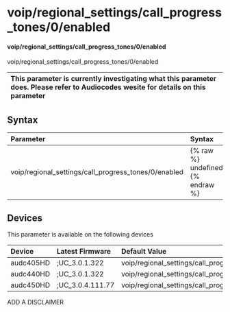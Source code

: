 ﻿---
description: voip/regional_settings/call_progress_tones/0/enabled
search: false
---

# voip/regional_settings/call_progress_tones/0/enabled

#### voip/regional_settings/call_progress_tones/0/enabled

voip/regional_settings/call_progress_tones/0/enabled


| This parameter is currently investigating what this parameter does. Please refer to Audiocodes wesite for details on this parameter | 
| :--- |

## Syntax
| Parameter | Syntax |
| :--- | :--- |
|voip/regional_settings/call_progress_tones/0/enabled | {% raw %} undefined {% endraw %}|

## Devices
This parameter is available on the following devices

| Device | Latest Firmware | Default Value |
|:---|:---|:---|
| audc405HD | ;UC_3.0.1.322 | voip/regional_settings/call_progress_tones/0/enabled=1 
| audc440HD | ;UC_3.0.1.322 | voip/regional_settings/call_progress_tones/0/enabled=1 
| audc450HD | ;UC_3.0.4.111.77 | voip/regional_settings/call_progress_tones/0/enabled=1 

ADD A DISCLAIMER
